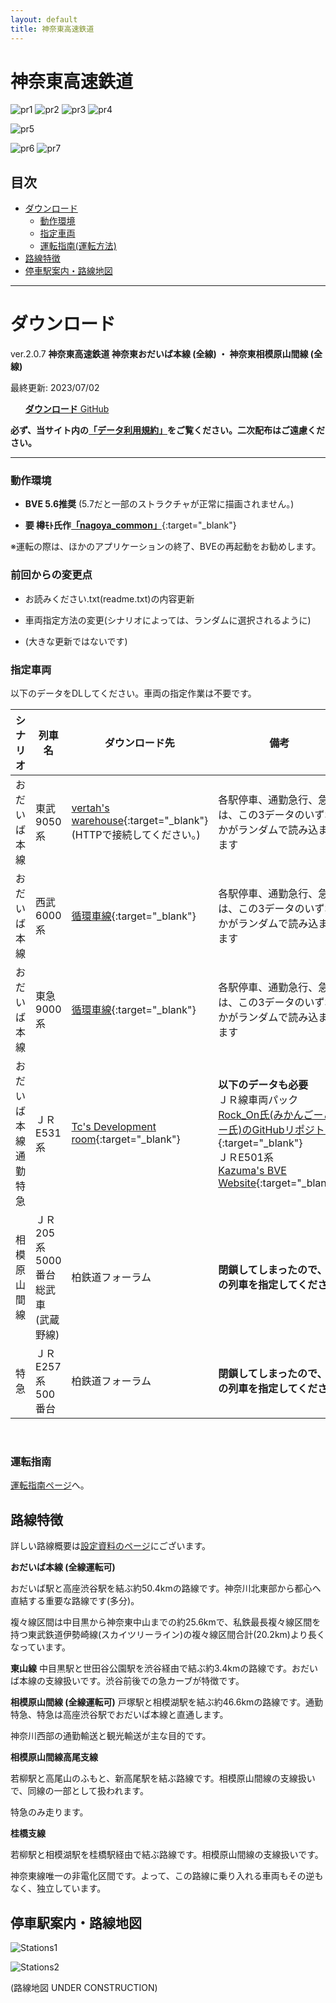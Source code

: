 ```yaml
---
layout: default
title: 神奈東高速鉄道
---
```


# 神奈東高速鉄道

![pr1](assets/img/kanato/pr/1.png)​
![pr2](assets/img/kanato/pr/katsuta.png)
![pr3](assets/img/kanato/pr/asahiimajuku-43000_2-night.webp)
![pr4](assets/img/kanato/pr/minamiseya.png)

![pr5](assets/img/kanato/pr/2.png)

![pr6](assets/img/kanato/pr/3.png)
![pr7](assets/img/kanato/pr/4.png)

## 目次

- [ダウンロード](#ダウンロード)
  - [動作環境](#動作環境)
  - [指定車両](#指定車両)
  - [運転指南(運転方法)](#運転指南)
- [路線特徴](#路線特徴)
- [停車駅案内・路線地図](#停車駅案内・路線地図)


---

# ダウンロード

ver.2.0.7  **神奈東高速鉄道 神奈東おだいば本線  (全線) ・ 神奈東相模原山間線  (全線)**

最終更新: 2023/07/02

<ul class="downloads">
<a href="{{ site.downloadurl_kanato }}" target="_blank" rel="noopener noreferrer"> <strong>ダウンロード</strong> GitHub</a>
</ul>

**​必ず、当サイト内の[「データ利用規約」](rule)をご覧ください。二次配布はご遠慮ください。**

---

### 動作環境

* **BVE 5.6推奨** (5.7だと一部のストラクチャが正常に描画されません。)

* **要 樽ﾓﾄ氏作[「nagoya_common」](https://moffbarrel.stars.ne.jp/)**{:target="_blank"}

※運転の際は、ほかのアプリケーションの終了、BVEの再起動をお勧めします。
​

### 前回からの変更点

* お読みください.txt(readme.txt)の内容更新

* 車両指定方法の変更(シナリオによっては、ランダムに選択されるように)

* (大きな更新ではないです)
 


###  指定車両

以下のデータをDLしてください。車両の指定作業は不要です。

|  シナリオ  |  列車名  |  ダウンロード先  |  備考  |
| ---- | ---- | ---- | ---- |
|  おだいば本線  |  東武9050系  |  [vertah's warehouse](http://vertah.sakura.ne.jp/){:target="_blank"} (HTTPで接続してください。)  |  各駅停車、通勤急行、急行は、この3データのいずれかがランダムで読み込まれます  |
|  おだいば本線  |  西武6000系  |  [循環車線](https://sigf.sakura.ne.jp/){:target="_blank"}  |  各駅停車、通勤急行、急行は、この3データのいずれかがランダムで読み込まれます  |
|  おだいば本線  |  東急9000系  |  [循環車線](https://sigf.sakura.ne.jp/){:target="_blank"}  |  各駅停車、通勤急行、急行は、この3データのいずれかがランダムで読み込まれます  |
|  おだいば本線<br>通勤特急  |  ＪＲE531系  |  [Tc's Development room](https://tce230-20.wixsite.com/tcdevroom){:target="_blank"}  |  **以下のデータも必要**<br>ＪＲ線車両パック<br>[Rock_On氏(みかんごーごー氏)のGitHubリポジトリ](https://github.com/mikangogo/JRTrainPack/releases){:target="_blank"}<br>ＪＲE501系<br>[Kazuma's BVE Website](https://kazmasbve.soregashi.com/){:target="_blank"}  |
|  相模原山間線  |  ＪＲ 205系5000番台総武車    (武蔵野線)  |  柏鉄道フォーラム  |  **閉鎖してしまったので、別の列車を指定してください**  |
|  特急  |  ＪＲE257系500番台  |  柏鉄道フォーラム  |  **閉鎖してしまったので、別の列車を指定してください**  |

​
### 運転指南

​[運転指南ページ](driveguide)へ。



## 路線特徴

詳しい路線概要は[設定資料のページ](settings)にございます。

 

**おだいば本線 (全線運転可)**

おだいば駅と高座渋谷駅を結ぶ約50.4kmの路線です。神奈川北東部から都心へ直結する重要な路線です(多分)。

複々線区間は中目黒から神奈東中山までの約25.6kmで、私鉄最長複々線区間を持つ東武鉄道伊勢崎線(スカイツリーライン)の複々線区間合計(20.2km)より長くなっています。


**東山線**
中目黒駅と世田谷公園駅を渋谷経由で結ぶ約3.4kmの路線です。おだいば本線の支線扱いです。渋谷前後での急カーブが特徴です。

**相模原山間線 (全線運転可)**
戸塚駅と相模湖駅を結ぶ約46.6kmの路線です。通勤特急、特急は高座渋谷駅でおだいば本線と直通します。

神奈川西部の通勤輸送と観光輸送が主な目的です。

**相模原山間線高尾支線**

若柳駅と高尾山のふもと、新高尾駅を結ぶ路線です。相模原山間線の支線扱いで、同線の一部として扱われます。

特急のみ走ります。


**桂橋支線**

若柳駅と相模湖駅を桂橋駅経由で結ぶ路線です。相模原山間線の支線扱いです。

神奈東線唯一の非電化区間です。よって、この路線に乗り入れる車両もその逆もなく、独立しています。



## 停車駅案内・路線地図

![Stations1](assets/img/kanato/stations1.jpg)​

![Stations2](assets/img/kanato/stations2.jpg)

(路線地図 UNDER CONSTRUCTION)
